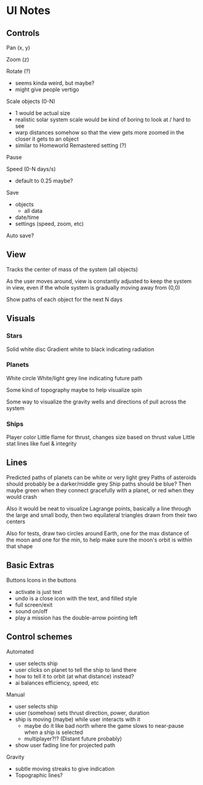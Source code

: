 # UI Notes

## Controls

Pan (x, y)

Zoom (z)

Rotate (?)

- seems kinda weird, but maybe?
- might give people vertigo

Scale objects (0-N)

- 1 would be actual size
- realistic solar system scale would be kind of boring to look at / hard to see
- warp distances somehow so that the view gets more zoomed in the closer it gets to an object
- similar to Homeworld Remastered setting (?)

Pause

Speed (0-N days/s)

- default to 0.25 maybe?

Save

- objects
  - all data
- date/time
- settings (speed, zoom, etc)

Auto save?

## View

Tracks the center of mass of the system (all objects)

As the user moves around, view is constantly adjusted to keep the system in view, even if the whole system is gradually moving away from (0,0)

Show paths of each object for the next N days

## Visuals

### Stars

Solid white disc
Gradient white to black indicating radiation

### Planets

White circle
White/light grey line indicating future path

Some kind of topography maybe to help visualize spin

Some way to visualize the gravity wells and directions of pull across the system

### Ships

Player color
Little flame for thrust, changes size based on thrust value
Little stat lines like fuel & integrity

## Lines

Predicted paths of planets can be white or very light grey
Paths of asteroids should probably be a darker/middle grey
Ship paths should be blue? Then maybe green when they connect gracefully with a planet, or red when they would crash

Also it would be neat to visualize Lagrange points, basically a line through the large and small body, then two equilateral triangles drawn from their two centers

Also for tests, draw two circles around Earth, one for the max distance of the moon and one for the min, to help make sure the moon's orbit is within that shape

## Basic Extras

Buttons
Icons in the buttons

- activate is just text
- undo is a close icon with the text, and filled style
- full screen/exit
- sound on/off
- play a mission has the double-arrow pointing left

## Control schemes

Automated

- user selects ship
- user clicks on planet to tell the ship to land there
- how to tell it to orbit (at what distance) instead?
- ai balances efficiency, speed, etc

Manual

- user selects ship
- user (somehow) sets thrust direction, power, duration
- ship is moving (maybe) while user interacts with it
  - maybe do it like bad north where the game slows to near-pause when a ship is selected
  - multiplayer?!? (Distant future probably)
- show user fading line for projected path

Gravity

- subtle moving streaks to give indication
- Topographic lines?

